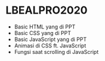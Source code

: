 # LBEALPRO2020
- Basic HTML yang di PPT
- Basic CSS yang di PPT
- Basic JavaScript yang di PPT
- Animasi di CSS ft. JavaScript
- Fungsi saat scrolling di JavaScript